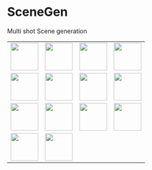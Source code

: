 # SceneGen
Multi shot Scene generation




<table>
  <tr>
    <td><img src="https://github.com/user-attachments/assets/44ac5f85-1d86-4d60-8c52-86e85f69fded" width="64" height="64" /></td>
    <td><img src="https://github.com/user-attachments/assets/c4b214ee-15de-4f29-86d4-910c1cf9ba6c" width="64" height="64" /></td>
    <td><img src="https://github.com/user-attachments/assets/ac660330-b58b-4bd9-b0ff-19b939a75a6f" width="64" height="64" /></td>
    <td><img src="https://github.com/user-attachments/assets/ef07df08-56ff-4511-bc55-9c898cc84a49" width="64" height="64" /></td>
  </tr>
  <tr>
    <td><img src="https://github.com/user-attachments/assets/2225c90f-4a23-4f0f-b882-f2c746058d62" width="64" height="64" /></td>
    <td><img src="https://github.com/user-attachments/assets/3cb45d8f-4d3d-42a0-ba3a-133627a4452f" width="64" height="64" /></td>
    <td><img src="https://github.com/user-attachments/assets/5a0c4c1d-d627-45c2-ba03-875caf60d35e" width="64" height="64" /></td>
    <td><img src="https://github.com/user-attachments/assets/13435a35-5a90-41d6-ae06-5b979e54de3a" width="64" height="64" /></td>
  </tr>
  <tr>
    <td><img src="https://github.com/user-attachments/assets/9fd0a393-e01f-4983-ae0d-a5d237c7794f" width="64" height="64" /></td>
    <td><img src="https://github.com/user-attachments/assets/a78d291c-defb-4515-9993-e3adc0980993" width="64" height="64" /></td>
    <td><img src="https://github.com/user-attachments/assets/197fa138-4955-4803-8925-6fee42e69de4" width="64" height="64" /></td>
    <td><img src="https://github.com/user-attachments/assets/8690841b-22fa-4fa0-9c7a-c746ee033b31" width="64" height="64" /></td>
  </tr>
  <tr>
    <td><img src="https://github.com/user-attachments/assets/f3762518-d6cc-410c-8bb1-62b376dc034f" width="64" height="64" /></td>
    <td><img src="https://github.com/user-attachments/assets/de45f78e-1c13-4b0c-88e2-08894ec839d0" width="64" height="64" /></td>
    <td></td>
    <td></td>
  </tr>
</table>
